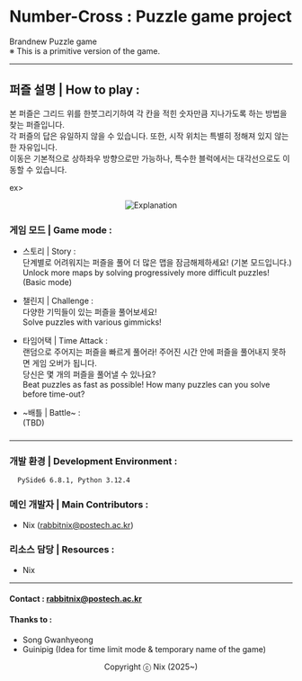 # Number-Cross : Puzzle game project
Brandnew Puzzle game  
※ This is a primitive version of the game.


---

## 퍼즐 설명 | How to play :
본 퍼즐은 그리드 위를 한붓그리기하여 각 칸을 적힌 숫자만큼 지나가도록 하는 방법을 찾는 퍼즐입니다.  
각 퍼즐의 답은 유일하지 않을 수 있습니다. 또한, 시작 위치는 특별히 정해져 있지 않는 한 자유입니다.  
이동은 기본적으로 상하좌우 방향으로만 가능하나, 특수한 블럭에서는 대각선으로도 이동할 수 있습니다.


ex>

<div align=center>

![Explanation](https://github.com/user-attachments/assets/d5ec575b-5274-4d23-acde-ec0879cb249d)

</div>

### 게임 모드 | Game mode :

  - 스토리 | Story :  
    단계별로 어려워지는 퍼즐을 풀어 더 많은 맵을 잠금해제하세요! (기본 모드입니다.)  
    Unlock more maps by solving progressively more difficult puzzles! (Basic mode)
    
  - 챌린지 | Challenge :  
    다양한 기믹들이 있는 퍼즐을 풀어보세요!  
    Solve puzzles with various gimmicks!

  - 타임어택 | Time Attack :  
    랜덤으로 주어지는 퍼즐을 빠르게 풀어라! 주어진 시간 안에 퍼즐을 풀어내지 못하면 게임 오버가 됩니다.  
    당신은 몇 개의 퍼즐을 풀어낼 수 있나요?  
    Beat puzzles as fast as possible! How many puzzles can you solve before time-out?

  - ~배틀 | Battle~ :  
    (TBD)

### 
###

---

### 개발 환경 | Development Environment :
```
  PySide6 6.8.1, Python 3.12.4
```


### 메인 개발자 | Main Contributors :
  - Nix (rabbitnix@postech.ac.kr)


### 리소스 담당 | Resources :
  - Nix

---
#### Contact : rabbitnix@postech.ac.kr

#### Thanks to :
  - Song Gwanhyeong
  - Guinipig (Idea for time limit mode & temporary name of the game)







<div align=center>
Copyright ⓒ Nix (2025~)
</div>
